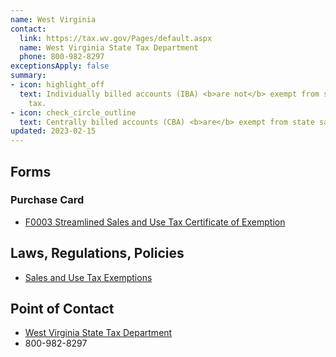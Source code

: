 ```yaml
---
name: West Virginia
contact:
  link: https://tax.wv.gov/Pages/default.aspx
  name: West Virginia State Tax Department
  phone: 800-982-8297
exceptionsApply: false
summary:
- icon: highlight_off
  text: Individually billed accounts (IBA) <b>are not</b> exempt from state sales
    tax.
- icon: check_circle_outline
  text: Centrally billed accounts (CBA) <b>are</b> exempt from state sales tax.
updated: 2023-02-15
---
```


## Forms

### Purchase Card

* [F0003 Streamlined Sales and Use Tax Certificate of Exemption](https://tax.wv.gov/Business/SalesAndUseTax/StreamlinedSalesAndUseTax/Pages/StreamlinedSalesAndUseTax.aspx)

## Laws, Regulations, Policies

* [Sales and Use Tax Exemptions](https://tax.wv.gov/Documents/TSD/tsd300.pdf)

## Point of Contact
- [West Virginia State Tax Department](https://tax.wv.gov/Pages/default.aspx)
- 800-982-8297